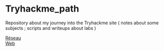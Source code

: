 # Tryhackme_path

Repository about my journey into the Tryhackme site ( notes about some subjects ; scripts and writeups about labs ) 

[Réseau](Réseau.md)\
[Web](Web.md)
